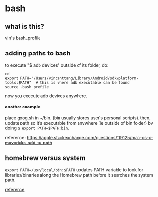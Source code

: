 # bash

## what is this?
vin's bash_profile

## adding paths to bash

to execute "$ adb devices" outside of its folder, do:
```
cd 
export PATH="/Users/vincenttang/Library/Android/sdk/platform-tools:$PATH"  # this is where adb executable can be found
source .bash_profile
```
now you execute adb devices anywhere.

#### another example
place goog.sh in ~/bin. (bin usually stores user's personal scripts). then, update path so it's executable from anywhere (ie outside of bin folder) by doing ```$ export PATH=$PATH:bin```.

reference: https://apple.stackexchange.com/questions/119125/mac-os-x-mavericks-add-to-path

## homebrew versus system
`export PATH=/usr/local/bin:$PATH` updates PATH variable to look for libraries/binaries along the Homebrew path before it searches the system path.

[reference](http://www.pyimagesearch.com/2016/12/19/install-opencv-3-on-macos-with-homebrew-the-easy-way/)